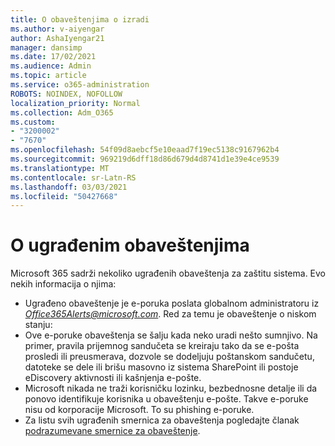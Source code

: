 ```yaml
---
title: O obaveštenjima o izradi
ms.author: v-aiyengar
author: AshaIyengar21
manager: dansimp
ms.date: 17/02/2021
ms.audience: Admin
ms.topic: article
ms.service: o365-administration
ROBOTS: NOINDEX, NOFOLLOW
localization_priority: Normal
ms.collection: Adm_O365
ms.custom:
- "3200002"
- "7670"
ms.openlocfilehash: 54f09d8aebcf5e10eaad7f19ec5138c9167962b4
ms.sourcegitcommit: 969219d6dff18d86d679d4d8741d1e39e4ce9539
ms.translationtype: MT
ms.contentlocale: sr-Latn-RS
ms.lasthandoff: 03/03/2021
ms.locfileid: "50427668"
---
```

# <a name="about-built-in-alerts"></a>O ugrađenim obaveštenjima

Microsoft 365 sadrži nekoliko ugrađenih obaveštenja za zaštitu sistema. Evo nekih informacija o njima:

- Ugrađeno obaveštenje je e-poruka poslata globalnom administratoru iz *Office365Alerts@microsoft.com*. Red za temu je obaveštenje o niskom <name of alert policy> stanju:
- Ove e-poruke obaveštenja se šalju kada neko uradi nešto sumnjivo. Na primer, pravila prijemnog sandučeta se kreiraju tako da se e-pošta prosledi ili preusmerava, dozvole se dodeljuju poštanskom sandučetu, datoteke se dele ili brišu masovno iz sistema SharePoint ili postoje eDiscovery aktivnosti ili kašnjenja e-pošte.
- Microsoft nikada ne traži korisničku lozinku, bezbednosne detalje ili da ponovo identifikuje korisnika u obaveštenju e-pošte. Takve e-poruke nisu od korporacije Microsoft. To su phishing e-poruke.
- Za listu svih ugrađenih smernica za obaveštenja pogledajte članak [podrazumevane smernice za obaveštenje](https://go.microsoft.com/fwlink/?linkid=2103170).